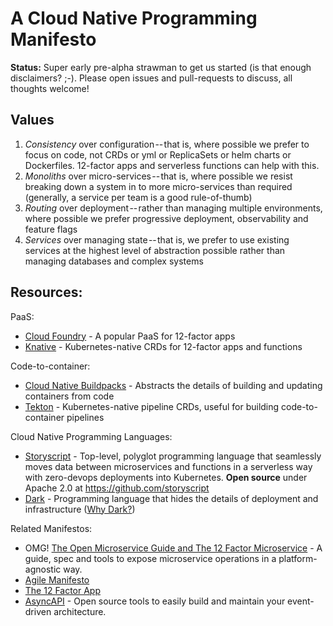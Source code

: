 # A Cloud Native Programming Manifesto

**Status:** Super early pre-alpha strawman to get us started (is that enough disclaimers? ;-). Please open issues and pull-requests to discuss, all thoughts welcome!

## Values

1. _Consistency_ over configuration -- that is, where possible we prefer to focus on code, not CRDs or yml or ReplicaSets or helm charts or Dockerfiles. 12-factor apps and serverless functions can help with this.
1. _Monoliths_ over micro-services -- that is, where possible we resist breaking down a system in to more micro-services than required (generally, a service per team is a good rule-of-thumb)
1. _Routing_ over deployment -- rather than managing multiple environments, where possible we prefer progressive deployment, observability and feature flags
1. _Services_ over managing state -- that is, we prefer to use existing services at the highest level of abstraction possible rather than managing databases and complex systems

## Resources:

PaaS:

- [Cloud Foundry](https://cloudfoundry.org) - A popular PaaS for 12-factor apps
- [Knative](https://knative.dev) - Kubernetes-native CRDs for 12-factor apps and functions

Code-to-container:

- [Cloud Native Buildpacks](https://buildpacks.io) - Abstracts the details of building and updating containers from code
- [Tekton](http://tekton.dev) - Kubernetes-native pipeline CRDs, useful for building code-to-container pipelines

Cloud Native Programming Languages:

- [Storyscript](https://storyscript.io) - Top-level, polyglot programming language that seamlessly moves data between microservices and functions in a serverless way with zero-devops deployments into Kubernetes. **Open source** under Apache 2.0 at https://github.com/storyscript
- [Dark](https://darklang.com) - Programming language that hides the details of deployment and infrastructure ([Why Dark?](https://darklang.com/whydark))

Related Manifestos:

- OMG! [The Open Microservice Guide and The 12 Factor Microservice](https://microservice.guide/) - A guide, spec and tools to expose microservice operations in a platform-agnostic way.
- [Agile Manifesto](http://agilemanifesto.org)
- [The 12 Factor App](https://12factor.net)
- [AsyncAPI](https://asyncapi.com/) - Open source tools to easily build and maintain your event-driven architecture. 
